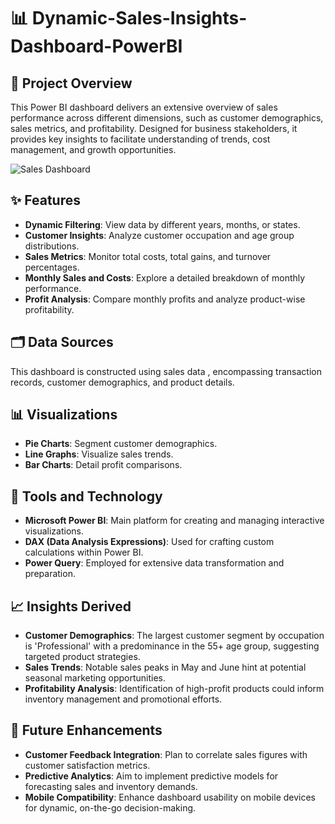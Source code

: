 # 📊 Dynamic-Sales-Insights-Dashboard-PowerBI

## 📑 Project Overview
This Power BI dashboard delivers an extensive overview of sales performance across different dimensions, such as customer demographics, sales metrics, and profitability. Designed for business stakeholders, it provides key insights to facilitate understanding of trends, cost management, and growth opportunities.

![Sales Dashboard](https://github.com/user-attachments/assets/a5d1ffa7-1f47-41cc-ae55-b59fe2607ef7)

## ✨ Features
- **Dynamic Filtering**: View data by different years, months, or states.
- **Customer Insights**: Analyze customer occupation and age group distributions.
- **Sales Metrics**: Monitor total costs, total gains, and turnover percentages.
- **Monthly Sales and Costs**: Explore a detailed breakdown of monthly performance.
- **Profit Analysis**: Compare monthly profits and analyze product-wise profitability.

## 🗂 Data Sources
This dashboard is constructed using sales data , encompassing transaction records, customer demographics, and product details.

## 📊 Visualizations
- **Pie Charts**: Segment customer demographics.
- **Line Graphs**: Visualize sales trends.
- **Bar Charts**: Detail profit comparisons.

## 🔧 Tools and Technology
- **Microsoft Power BI**: Main platform for creating and managing interactive visualizations.
- **DAX (Data Analysis Expressions)**: Used for crafting custom calculations within Power BI.
- **Power Query**: Employed for extensive data transformation and preparation.

## 📈 Insights Derived
- **Customer Demographics**: The largest customer segment by occupation is 'Professional' with a predominance in the 55+ age group, suggesting targeted product strategies.
- **Sales Trends**: Notable sales peaks in May and June hint at potential seasonal marketing opportunities.
- **Profitability Analysis**: Identification of high-profit products could inform inventory management and promotional efforts.

## 🔮 Future Enhancements
- **Customer Feedback Integration**: Plan to correlate sales figures with customer satisfaction metrics.
- **Predictive Analytics**: Aim to implement predictive models for forecasting sales and inventory demands.
- **Mobile Compatibility**: Enhance dashboard usability on mobile devices for dynamic, on-the-go decision-making.
